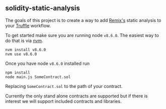 ## solidity-static-analysis

The goals of this project is to create a way to add [Remix's](https://github.com/ethereum/browser-solidity/tree/master/src/app/staticanalysis) 
static analysis to your [Truffle](https://github.com/trufflesuite/truffle) workflow.

To get started make sure you are running node `v8.6.0`. The easiest way to do
that is via [nvm](https://github.com/creationix/nvm).


    nvm install v8.6.0
    nvm use v8.6.0
    
Once you have node `v8.6.0` installed run

    npm install
    node main.js SomeContract.sol

Replacing `SomeContract.sol` to the path of your contract.

Currently the only stand alone contracts are supported but if there is interest
we will support included contracts and libraries.


